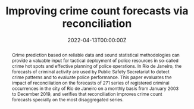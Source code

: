 ---
title: "Improving crime count forecasts via reconciliation"
authors:
- admin
- Leonardo M. Barreto
date: ""
date: "2022-04-13T00:00:00Z"
#doi: "10.1080/02664763.2021.1950654"

abstract: Crime prediction based on reliable data and sound statistical methodologies can provide a valuable input for tactical deployment of police resources in so-called crime hot spots and effective planning of police operations. In Rio de Janeiro, the forecasts of criminal activity are used by Public Safety Secretariat to detect crime patterns and to evaluate police performance. This paper evaluates the impact of reconciliation on the forecasts of 271 series of registered criminal occurrences in the city of Rio de Janeiro on a monthly basis from January 2003 to December 2019, and verifies that reconciliation improves crime count forecasts specially on the most disaggregated series.  

# Publication type.
# Legend: 0 = Uncategorized; 1 = Conference paper; 2 = Journal article;
# 3 = Preprint / Working Paper; 4 = Report; 5 = Book; 6 = Book section;
# 7 = Thesis; 8 = Patent
publication_types: ["3"]

# Publication name and optional abbreviated publication name.
publication: "Preprint"
#publication_short: ""

#tags:
#- Source Themes
featured: true

#links:
#- name: ""
#  url: ""
#url_pdf: http://arxiv.org/pdf/1512.04133v1
url_code: https://github.com/marcuslavagnole/CrimeForecastReconciliation
#url_dataset: ''
#url_poster: ''
#url_project: ''
#url_slides: ''
#url_source: ''
#url_video: ''
---